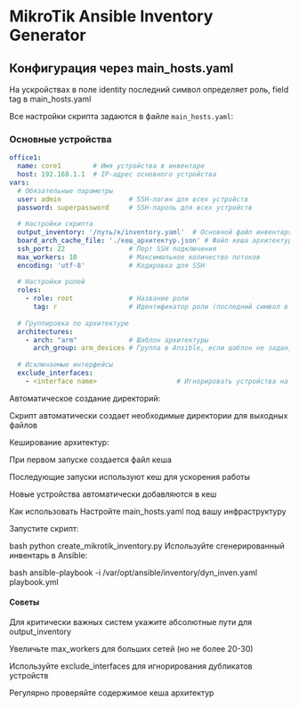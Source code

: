 # MikroTik Ansible Inventory Generator

## Конфигурация через main_hosts.yaml

На ускройствах в поле identity последний символ определяет роль, field tag в main_hosts.yaml

Все настройки скрипта задаются в файле `main_hosts.yaml`:

### Основные устройства
```yaml
office1:
  name: core1        # Имя устройства в инвентаре
  host: 192.168.1.1  # IP-адрес основного устройства
vars:
  # Обязательные параметры
  user: admin                 # SSH-логин для всех устройств
  password: superpassword     # SSH-пароль для всех устройств
  
  # Настройки скрипта
  output_inventory: '/путь/к/inventory.yaml'  # Основной файл инвентаря
  board_arch_cache_file: './кеш_архитектур.json' # Файл кеша архитектур
  ssh_port: 22                # Порт SSH подключения
  max_workers: 10             # Максимальное количество потоков
  encoding: 'utf-8'           # Кодировка для SSH
  
  # Настройки ролей
  roles:
    - role: root              # Название роли
      tag: r                  # Идентификатор роли (последний символ в identity)
  
  # Группировка по архитектуре
  architectures:
    - arch: "arm"             # Шаблон архитектуры
      arch_group: arm_devices # Группа в Ansible, если шаблон не задан, устройство добавляется в группу главного устройства
        
  # Исключаемые интерфейсы
  exclude_interfaces:
    - <interface name>                    # Игнорировать устройства на этих интерфейсах, поддерживаются wildcards

```
Автоматическое создание директорий:

Скрипт автоматически создает необходимые директории для выходных файлов

Кеширование архитектур:

При первом запуске создается файл кеша

Последующие запуски используют кеш для ускорения работы

Новые устройства автоматически добавляются в кеш

Как использовать
Настройте main_hosts.yaml под вашу инфраструктуру

Запустите скрипт:

bash
python create_mikrotik_inventory.py
Используйте сгенерированный инвентарь в Ansible:

bash
ansible-playbook -i /var/opt/ansible/inventory/dyn_inven.yaml playbook.yml
#### Советы

Для критически важных систем укажите абсолютные пути для output_inventory

Увеличьте max_workers для больших сетей (но не более 20-30)

Используйте exclude_interfaces для игнорирования дубликатов устройств

Регулярно проверяйте содержимое кеша архитектур
